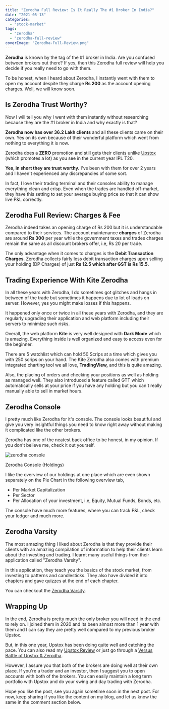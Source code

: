 ```yaml
---
title: "Zerodha Full Review: Is It Really The #1 Broker In India?"
date: "2021-05-13"
categories: 
  - "stock-market"
tags: 
  - "zerodha"
  - "zerodha-full-review"
coverImage: "Zerodha-Full-Review.png"
---
```


**Zerodha** is known by the tag of the #1 broker in India. Are you confused between brokers out there? If yes, then this Zerodha full review will help you decide if you really need to go with them.

To be honest, when I heard about Zerodha, I instantly went with them to open my account despite they charge **Rs 200** as the account opening charges. Well, we will know soon.

## Is Zerodha Trust Worthy?

Now I will tell you why I went with them instantly without researching because they are the #1 broker in India and why exactly is that?

**Zerodha now has over 36.2 Lakh clients** and all these clients came on their own. Yes on its own because of their wonderful platform which went from nothing to everything it is now.

Zerodha does a **ZERO** promotion and still gets their clients unlike [Upstox](https://sastaeinstein.com/upstox-review/) (which promotes a lot) as you see in the current year IPL T20.

**Yes, in short they are trust worthy.** I've been with them for over 2 years and I haven't experienced any discrepancies of some sort.

In fact, I love their trading terminal and their consoles ability to manage everything clean and crisp. Even when the trades are handled off-market, they have this setting to set your average buying price so that it can show live P&L correctly.

## **Zerodha Full Review: Charges & Fee**

Zerodha indeed takes an opening charge of Rs 200 but it is understandable compared to their services. The account maintenance **charges** of Zerodha are around **Rs 300** per year while the government taxes and trades charges remain the same as all discount brokers offer, i.e, Rs 20 per trade.

The only advantage when it comes to charges is the **Debit Transaction Charges**. Zerodha collects fairly less debit transaction charges upon selling your holding (DP Charges) of just **Rs 12.5 which after GST is Rs 15.5.**

## Trading Experience With Kite Zerodha

In all these years with Zerodha, I do sometimes got glitches and hangs in between of the trade but sometimes it happens due to lot of loads on server. However, yes you might make losses if this happens.

It happened only once or twice in all these years with Zerodha, and they are regularly upgrading their application and web platform including their servers to minimize such risks.

Overall, the web platform **Kite** is very well designed with **Dark Mode** which is amazing. Everything inside is well organized and easy to access even for the beginner.

There are 5 watchlist which can hold 50 Scrips at a time which gives you with 250 scrips on your hand. The Kite Zerodha also comes with premium integrated charting tool we all love, **TradingView,** and this is quite amazing.

Also, the placing of orders and checking your positions as well as holding as managed well. They also introduced a feature called GTT which automatically sells at your price if you have any holding but you can't really manually able to sell in market hours.

## **Zerodha Console**

I pretty much like Zerodha for it's console. The console looks beautiful and give you very insightful things you need to know right away without making it complicated like the other brokers.

Zerodha has one of the neatest back office to be honest, in my opinion. If you don't believe me, check it out yourself.

![zerodha console](posts/2021/05/images/image-1024x496.png)

Zerodha Console (Holdings)

I like the overview of our holdings at one place which are even shown separately on the Pie Chart in the following overview tab,

- Per Market Capitalization
- Per Sector
- Per Allocation of your investment, i.e, Equity, Mutual Funds, Bonds, etc.

The console have much more features, where you can track P&L, check your ledger and much more.

## Zerodha Varsity

The most amazing thing I liked about Zerodha is that they provide their clients with an amazing compilation of information to help their clients learn about the investing and trading. I learnt many useful things from their application called "Zerodha Varsity".

In this application, they teach you the basics of the stock market, from investing to patterns and candlesticks. They also have divided it into chapters and gave quizzes at the end of each chapter.

You can checkout the [Zerodha Varsity](https://zerodha.com/varsity/).

## Wrapping Up

In the end, Zerodha is pretty much the only broker you will need in the end to rely on. I joined them in 2020 and its been almost more than 1 year with them and I can say they are pretty well compared to my previous broker Upstox.

But, in this one year, Upstox has been doing quite well and catching the pace. You can also read my [Upstox Review](https://sastaeinstein.com/upstox-review/) or just go through a [Versus Battle of Upstox & Zerodha](https://sastaeinstein.com/upstox-vs-zerodha-the-stock-broker-battle/).

However, I assure you that both of the brokers are doing well at their own place. If you're a trader and an investor, then I suggest you to open accounts with both of the brokers. You can easily maintain a long term portfolio with Upstox and do your swing and day trading with Zerodha.

Hope you like the post, see you again sometime soon in the next post. For now, keep sharing if you like the content on my blog, and let us know the same in the comment section below.
